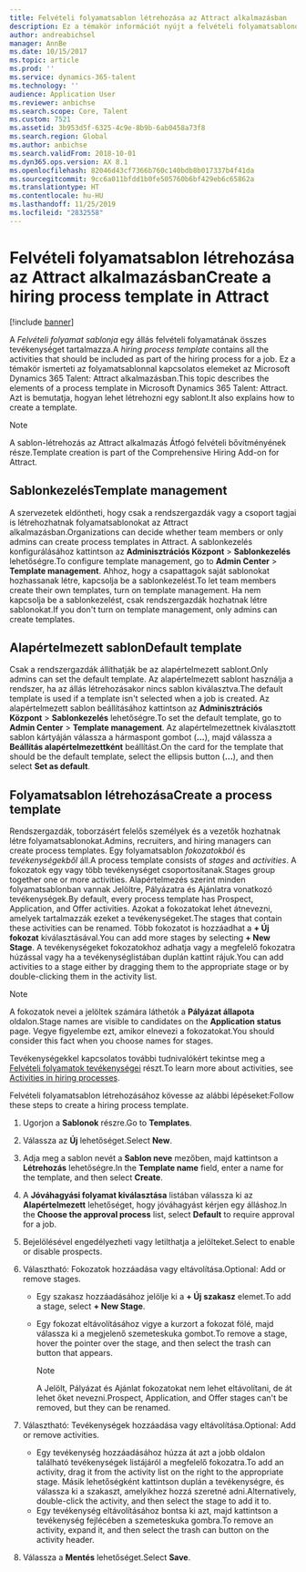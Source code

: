 ```yaml
---
title: Felvételi folyamatsablon létrehozása az Attract alkalmazásban
description: Ez a témakör információt nyújt a felvételi folyamatsablonok létrehozásáról az Attract alkalmazásban.
author: andreabichsel
manager: AnnBe
ms.date: 10/15/2017
ms.topic: article
ms.prod: ''
ms.service: dynamics-365-talent
ms.technology: ''
audience: Application User
ms.reviewer: anbichse
ms.search.scope: Core, Talent
ms.custom: 7521
ms.assetid: 3b953d5f-6325-4c9e-8b9b-6ab0458a73f8
ms.search.region: Global
ms.author: anbichse
ms.search.validFrom: 2018-10-01
ms.dyn365.ops.version: AX 8.1
ms.openlocfilehash: 82046d43cf7366b760c140bdb8b017337b4f41da
ms.sourcegitcommit: 9cc6a011bfdd1b0fe505760b6bf429eb6c65862a
ms.translationtype: HT
ms.contentlocale: hu-HU
ms.lasthandoff: 11/25/2019
ms.locfileid: "2832558"
---
```

# <a name="create-a-hiring-process-template-in-attract"></a><span data-ttu-id="21f70-103">Felvételi folyamatsablon létrehozása az Attract alkalmazásban</span><span class="sxs-lookup"><span data-stu-id="21f70-103">Create a hiring process template in Attract</span></span>

[!include [banner](includes/banner.md)]

<span data-ttu-id="21f70-104">A *Felvételi folyamat sablonja* egy állás felvételi folyamatának összes tevékenységet tartalmazza.</span><span class="sxs-lookup"><span data-stu-id="21f70-104">A *hiring process template* contains all the activities that should be included as part of the hiring process for a job.</span></span> <span data-ttu-id="21f70-105">Ez a témakör ismerteti az folyamatsablonnal kapcsolatos elemeket az Microsoft Dynamics 365 Talent: Attract alkalmazásban.</span><span class="sxs-lookup"><span data-stu-id="21f70-105">This topic describes the elements of a process template in Microsoft Dynamics 365 Talent: Attract.</span></span> <span data-ttu-id="21f70-106">Azt is bemutatja, hogyan lehet létrehozni egy sablont.</span><span class="sxs-lookup"><span data-stu-id="21f70-106">It also explains how to create a template.</span></span>

> [!NOTE]
> <span data-ttu-id="21f70-107">A sablon-létrehozás az Attract alkalmazás Átfogó felvételi bővítményének része.</span><span class="sxs-lookup"><span data-stu-id="21f70-107">Template creation is part of the Comprehensive Hiring Add-on for Attract.</span></span>

## <a name="template-management"></a><span data-ttu-id="21f70-108">Sablonkezelés</span><span class="sxs-lookup"><span data-stu-id="21f70-108">Template management</span></span>

<span data-ttu-id="21f70-109">A szervezetek eldöntheti, hogy csak a rendszergazdák vagy a csoport tagjai is létrehozhatnak folyamatsablonokat az Attract alkalmazásban.</span><span class="sxs-lookup"><span data-stu-id="21f70-109">Organizations can decide whether team members or only admins can create process templates in Attract.</span></span> <span data-ttu-id="21f70-110">A sablonkezelés konfigurálásához kattintson az **Adminisztrációs Központ** \> **Sablonkezelés** lehetőségre.</span><span class="sxs-lookup"><span data-stu-id="21f70-110">To configure template management, go to **Admin Center** \> **Template management**.</span></span> <span data-ttu-id="21f70-111">Ahhoz, hogy a csapattagok saját sablonokat hozhassanak létre, kapcsolja be a sablonkezelést.</span><span class="sxs-lookup"><span data-stu-id="21f70-111">To let team members create their own templates, turn on template management.</span></span> <span data-ttu-id="21f70-112">Ha nem kapcsolja be a sablonkezelést, csak rendszergazdák hozhatnak létre sablonokat.</span><span class="sxs-lookup"><span data-stu-id="21f70-112">If you don't turn on template management, only admins can create templates.</span></span>

## <a name="default-template"></a><span data-ttu-id="21f70-113">Alapértelmezett sablon</span><span class="sxs-lookup"><span data-stu-id="21f70-113">Default template</span></span>

<span data-ttu-id="21f70-114">Csak a rendszergazdák állíthatják be az alapértelmezett sablont.</span><span class="sxs-lookup"><span data-stu-id="21f70-114">Only admins can set the default template.</span></span> <span data-ttu-id="21f70-115">Az alapértelmezett sablont használja a rendszer, ha az állás létrehozásakor nincs sablon kiválasztva.</span><span class="sxs-lookup"><span data-stu-id="21f70-115">The default template is used if a template isn't selected when a job is created.</span></span> <span data-ttu-id="21f70-116">Az alapértelmezett sablon beállításához kattintson az **Adminisztrációs Központ** \> **Sablonkezelés** lehetőségre.</span><span class="sxs-lookup"><span data-stu-id="21f70-116">To set the default template, go to **Admin Center** \> **Template management**.</span></span> <span data-ttu-id="21f70-117">Az alapértelmezettnek kiválasztott sablon kártyáján válassza a hármaspont gombot (**…**), majd válassza a **Beállítás alapértelmezettként** beállítást.</span><span class="sxs-lookup"><span data-stu-id="21f70-117">On the card for the template that should be the default template, select the ellipsis button (**...**), and then select **Set as default**.</span></span>

## <a name="create-a-process-template"></a><span data-ttu-id="21f70-118">Folyamatsablon létrehozása</span><span class="sxs-lookup"><span data-stu-id="21f70-118">Create a process template</span></span>

<span data-ttu-id="21f70-119">Rendszergazdák, toborzásért felelős személyek és a vezetők hozhatnak létre folyamatsablonokat.</span><span class="sxs-lookup"><span data-stu-id="21f70-119">Admins, recruiters, and hiring managers can create process templates.</span></span> <span data-ttu-id="21f70-120">Egy folyamatsablon *fokozatokból* és *tevékenységekből* áll.</span><span class="sxs-lookup"><span data-stu-id="21f70-120">A process template consists of *stages* and *activities*.</span></span> <span data-ttu-id="21f70-121">A fokozatok egy vagy több tevékenységet csoportosítanak.</span><span class="sxs-lookup"><span data-stu-id="21f70-121">Stages group together one or more activities.</span></span> <span data-ttu-id="21f70-122">Alapértelmezés szerint minden folyamatsablonban vannak Jelöltre, Pályázatra és Ajánlatra vonatkozó tevékenységek.</span><span class="sxs-lookup"><span data-stu-id="21f70-122">By default, every process template has Prospect, Application, and Offer activities.</span></span> <span data-ttu-id="21f70-123">Azokat a fokozatokat lehet átnevezni, amelyek tartalmazzák ezeket a tevékenységeket.</span><span class="sxs-lookup"><span data-stu-id="21f70-123">The stages that contain these activities can be renamed.</span></span> <span data-ttu-id="21f70-124">Több fokozatot is hozzáadhat a **+ Új fokozat** kiválasztásával.</span><span class="sxs-lookup"><span data-stu-id="21f70-124">You can add more stages by selecting **+ New Stage**.</span></span> <span data-ttu-id="21f70-125">A tevékenységeket fokozatokhoz adhatja vagy a megfelelő fokozatra húzással vagy ha a tevékenységlistában duplán kattint rájuk.</span><span class="sxs-lookup"><span data-stu-id="21f70-125">You can add activities to a stage either by dragging them to the appropriate stage or by double-clicking them in the activity list.</span></span>

> [!NOTE]
> <span data-ttu-id="21f70-126">A fokozatok nevei a jelöltek számára láthetók a **Pályázat állapota** oldalon.</span><span class="sxs-lookup"><span data-stu-id="21f70-126">Stage names are visible to candidates on the **Application status** page.</span></span> <span data-ttu-id="21f70-127">Vegye figyelembe ezt, amikor elnevezi a fokozatokat.</span><span class="sxs-lookup"><span data-stu-id="21f70-127">You should consider this fact when you choose names for stages.</span></span>

<span data-ttu-id="21f70-128">Tevékenységekkel kapcsolatos további tudnivalókért tekintse meg a [Felvételi folyamatok tevékenységei](./activities-attract.md) részt.</span><span class="sxs-lookup"><span data-stu-id="21f70-128">To learn more about activities, see [Activities in hiring processes](./activities-attract.md).</span></span>

<span data-ttu-id="21f70-129">Felvételi folyamatsablon létrehozásához kövesse az alábbi lépéseket:</span><span class="sxs-lookup"><span data-stu-id="21f70-129">Follow these steps to create a hiring process template.</span></span>

1. <span data-ttu-id="21f70-130">Ugorjon a **Sablonok** részre.</span><span class="sxs-lookup"><span data-stu-id="21f70-130">Go to **Templates**.</span></span>
2. <span data-ttu-id="21f70-131">Válassza az **Új** lehetőséget.</span><span class="sxs-lookup"><span data-stu-id="21f70-131">Select **New**.</span></span>
3. <span data-ttu-id="21f70-132">Adja meg a sablon nevét a **Sablon neve** mezőben, majd kattintson a **Létrehozás** lehetőségre.</span><span class="sxs-lookup"><span data-stu-id="21f70-132">In the **Template name** field, enter a name for the template, and then select **Create**.</span></span>
4. <span data-ttu-id="21f70-133">A **Jóváhagyási folyamat kiválasztása** listában válassza ki az **Alapértelmezett** lehetőséget, hogy jóváhagyást kérjen egy álláshoz.</span><span class="sxs-lookup"><span data-stu-id="21f70-133">In the **Choose the approval process** list, select **Default** to require approval for a job.</span></span>
5. <span data-ttu-id="21f70-134">Bejelölésével engedélyezheti vagy letilthatja a jelölteket.</span><span class="sxs-lookup"><span data-stu-id="21f70-134">Select to enable or disable prospects.</span></span>
6. <span data-ttu-id="21f70-135">Választható: Fokozatok hozzáadása vagy eltávolítása.</span><span class="sxs-lookup"><span data-stu-id="21f70-135">Optional: Add or remove stages.</span></span>

    - <span data-ttu-id="21f70-136">Egy szakasz hozzáadásához jelölje ki a **+ Új szakasz** elemet.</span><span class="sxs-lookup"><span data-stu-id="21f70-136">To add a stage, select **+ New Stage**.</span></span>
    - <span data-ttu-id="21f70-137">Egy fokozat eltávolításához vigye a kurzort a fokozat fölé, majd válassza ki a megjelenő szemeteskuka gombot.</span><span class="sxs-lookup"><span data-stu-id="21f70-137">To remove a stage, hover the pointer over the stage, and then select the trash can button that appears.</span></span>

        > [!NOTE]
        > <span data-ttu-id="21f70-138">A Jelölt, Pályázat és Ajánlat fokozatokat nem lehet eltávolítani, de át lehet őket nevezni.</span><span class="sxs-lookup"><span data-stu-id="21f70-138">Prospect, Application, and Offer stages can't be removed, but they can be renamed.</span></span>

7. <span data-ttu-id="21f70-139">Választható: Tevékenységek hozzáadása vagy eltávolítása.</span><span class="sxs-lookup"><span data-stu-id="21f70-139">Optional: Add or remove activities.</span></span>

    - <span data-ttu-id="21f70-140">Egy tevékenység hozzáadásához húzza át azt a jobb oldalon található tevékenységek listájáról a megfelelő fokozatra.</span><span class="sxs-lookup"><span data-stu-id="21f70-140">To add an activity, drag it from the activity list on the right to the appropriate stage.</span></span> <span data-ttu-id="21f70-141">Másik lehetőségként kattintson duplán a tevékenységre, és válassza ki a szakaszt, amelyikhez hozzá szeretné adni.</span><span class="sxs-lookup"><span data-stu-id="21f70-141">Alternatively, double-click the activity, and then select the stage to add it to.</span></span>
    - <span data-ttu-id="21f70-142">Egy tevékenység eltávolításához bontsa ki azt, majd kattintson a tevékenység fejlécében a szemeteskuka gombra.</span><span class="sxs-lookup"><span data-stu-id="21f70-142">To remove an activity, expand it, and then select the trash can button on the activity header.</span></span>

8. <span data-ttu-id="21f70-143">Válassza a **Mentés** lehetőséget.</span><span class="sxs-lookup"><span data-stu-id="21f70-143">Select **Save**.</span></span>
